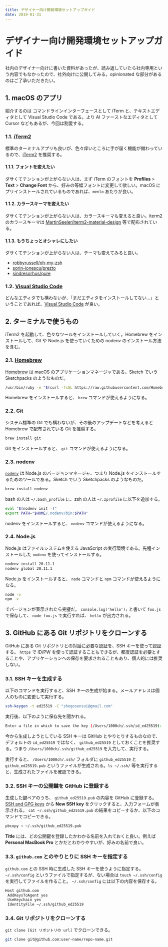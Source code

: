 ```yaml
---
title: デザイナー向け開発環境セットアップガイド
date: 2019-01-31
---
```


# デザイナー向け開発環境セットアップガイド

社内のデザイナー向けに書いた資料があったが、読み返していたら社内専用という内容でもなかったので、社外向けに公開してみる。opinionated な部分があるのはご了承いただきたい。

## 1. macOS のアプリ

紹介するのは コマンドラインインターフェースとして iTerm と、テキストエディタとして Visual Studio Code である。より AI ファーストなエディタとして Cursor などもあるが、今回は割愛する。

### 1.1. [iTerm2](https://www.iterm2.com/)

標準のターミナルアプリも良いが、色々痒いところに手が届く機能が備わっているので、[iTerm2](https://www.iterm2.com/) を推奨する。

#### 1.1.1. フォントを変えたい

ダサくてテンションが上がらない人は、まず iTerm のフォントを **Profiles** > **Text** > **Change Font** から、好みの等幅フォントに変更して欲しい。macOS にプリインストールされているものであれば、`menlo` あたりが良い。

#### 1.1.2. カラースキーマを変えたい

ダサくてテンションが上がらない人は、カラースキーマも変えると良い。iterm2 のカラースキーマは [MartinSeeler/iterm2-material-design](https://github.com/MartinSeeler/iterm2-material-design) 等で配布されている。

#### 1.1.3. もうちょっとオシャレにしたい

ダサくてテンションが上がらない人は、テーマも変えてみると良い。

- [robbyrussell/oh-my-zsh](https://github.com/robbyrussell/oh-my-zsh)
- [sorin-ionescu/prezto](https://github.com/sorin-ionescu/prezto)
- [sindresorhus/pure](https://github.com/sindresorhus/pure)

### 1.2. [Visual Studio Code](https://code.visualstudio.com/)

どんなエディタでも構わないが、「まだエディタをインストールしてない…」ということであれば、[Visual Studio Code](https://code.visualstudio.com/) が良い。

## 2. ターミナルで使うもの

iTerm2 を起動して、色々なツールをインストールしていく。Homebrew をインストールして、Git や Node.js を使っていくための nodenv のインストール方法を含む。

### 2.1. [Homebrew](https://brew.sh/index_ja)

[Homebrew](https://brew.sh/index_ja) は macOS のアプリケーションマネージャである。Sketch でいう Sketchpacks のようなものだ。

```sh
/usr/bin/ruby -e "$(curl -fsSL https://raw.githubusercontent.com/Homebrew/install/master/install)"
```

Homebrew をインストールすると、 `brew` コマンドが使えるようになる。

### 2.2. Git

システム標準の Git でも構わないが、その後のアップデートなどを考えると Homebrew で配布されている Git を推奨する。

```sh
brew install git
```

Git をインストールすると、 `git` コマンドが使えるようになる。

### 2.3. nodenv

[`nodenv`](https://github.com/nodenv/nodenv) は Node.js のバージョンマネージャ、つまり Node.js をインストールするためのツールである。Sketch でいう Sketchpacks のようなものだ。

```sh
brew install nodenv
```

bash の人は `~/.bash_profile` に、zsh の人は `~/.zprofile` に以下を追加する。

```sh
eval "$(nodenv init -)"
export PATH="$HOME/.nodenv/bin:$PATH"
```

nodenv をインストールすると、 `nodenv` コマンドが使えるようになる。

### 2.4. Node.js

Node.js はファイルシステムを使える JavaScript の実行環境である。先程インストールした `nodenv` を使ってインストールする。

```sh
nodenv install 20.11.1
nodenv global 20.11.1
```

Node.js をインストールすると、 `node` コマンドと `npm` コマンドが使えるようになる。

```sh
node -v
npm -v
```

でバージョンが表示されたら完璧だ。 `console.log('hello');` と書いて `foo.js` で保存して、 `node foo.js` で実行すれば、 `hello` が出力される。

## 3. GitHub にある Git リポジトリをクローンする

GitHub にある Git リポジトリとの対話に必要な認証を、SSH キーを使って認証する。 `https` で ID/PW を使って認証することもできるが、都度認証を必要とすることや、アプリケーションへの保存を要求されることもあり、個人的には推奨しない。

### 3.1. SSH キーを生成する

以下のコマンドを実行すると、SSH キーの生成が始まる。メールアドレスは個人のものに変更して実行する。

```sh
ssh-keygen -t ed25519 -C "shogosensui@gmail.com"
```

実行後、以下のように保存先を聞かれる。

```sh
Enter a file in which to save the key (/Users/1000ch/.ssh/id_ed25519): [Press enter]
```

今から生成しようとしている SSH キーは GitHub とやりとりするものなので、デフォルトの `id_ed25519` ではなく、 `github_ed25519` としておくことを推奨する。つまり `/Users/1000ch/.ssh/github_ed25519` を入力して、実行する。

実行すると、 `/Users/1000ch/.ssh/` フォルダに `github_ed25519` と `github_ed25519.pub` というファイルが生成される。`ls ~/.ssh/` 等を実行すると、生成されたファイルを確認できる。

### 3.2. SSH キーの公開鍵を GitHub に登録する

生成した鍵ペアのうち、 `github_ed25519.pub` の内容を GitHub に登録する。[SSH and GPG keys](https://github.com/settings/keys) から **New SSH key** をクリックすると、入力フォームが表示される。 `cat ~/.ssh/github_ed25519.pub` の結果をコピーするか、以下のコマンドでコピーできる。

```sh
pbcopy < ~/.ssh/github_ed25519.pub
```

**Title** には、どの公開鍵を登録したかわかる名前を入れておくと良い。例えば **Personal MacBook Pro** とかだとわかりやすいが、好みの名前で良い。

### 3.3. `github.com` とのやりとりに SSH キーを指定する

`github.com` との SSH 時に生成した SSH キーを使うように指定する。 `~/.ssh/config` というファイルで指定するが、ない場合は `touch ~/.ssh/config` を実行してファイルを作ること。 `~/.ssh/config` には以下の内容を保存する。

```sh
Host github.com
 AddKeysToAgent yes
 UseKeychain yes
 IdentityFile ~/.ssh/github_ed25519
```

### 3.4. Git リポジトリをクローンする

`git clone [Git リポジトリの url]` でクローンできる。

```sh
git clone git@github.com:user-name/repo-name.git
```
